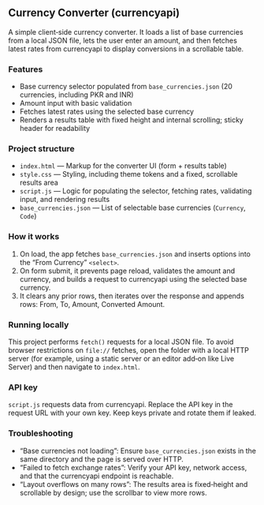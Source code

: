 ## Currency Converter (currencyapi)

A simple client‑side currency converter. It loads a list of base currencies from a local JSON file, lets the user enter an amount, and then fetches latest rates from currencyapi to display conversions in a scrollable table.

### Features
- Base currency selector populated from `base_currencies.json` (20 currencies, including PKR and INR)
- Amount input with basic validation
- Fetches latest rates using the selected base currency
- Renders a results table with fixed height and internal scrolling; sticky header for readability

### Project structure
- `index.html` — Markup for the converter UI (form + results table)
- `style.css` — Styling, including theme tokens and a fixed, scrollable results area
- `script.js` — Logic for populating the selector, fetching rates, validating input, and rendering results
- `base_currencies.json` — List of selectable base currencies (`Currency`, `Code`)

### How it works
1. On load, the app fetches `base_currencies.json` and inserts options into the “From Currency” `<select>`.
2. On form submit, it prevents page reload, validates the amount and currency, and builds a request to currencyapi using the selected base currency.
3. It clears any prior rows, then iterates over the response and appends rows: From, To, Amount, Converted Amount.

### Running locally
This project performs `fetch()` requests for a local JSON file. To avoid browser restrictions on `file://` fetches, open the folder with a local HTTP server (for example, using a static server or an editor add‑on like Live Server) and then navigate to `index.html`.

### API key
`script.js` requests data from currencyapi. Replace the API key in the request URL with your own key. Keep keys private and rotate them if leaked.

### Troubleshooting
- “Base currencies not loading”: Ensure `base_currencies.json` exists in the same directory and the page is served over HTTP.
- “Failed to fetch exchange rates”: Verify your API key, network access, and that the currencyapi endpoint is reachable.
- “Layout overflows on many rows”: The results area is fixed‑height and scrollable by design; use the scrollbar to view more rows.
